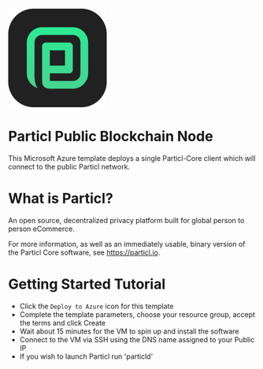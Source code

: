 ![Particl-Azure](https://raw.githubusercontent.com/Azure/azure-quickstart-templates/master/blockchain/images/particl.png)

# Particl Public Blockchain Node

This Microsoft Azure template deploys a single Particl-Core client which will connect to the public Particl network.

# What is Particl?

An open source, decentralized privacy platform
built for global person to person eCommerce.

For more information, as well as an immediately usable, binary version of
the Particl Core software, see https://particl.io.

# Getting Started Tutorial

* Click the `Deploy to Azure` icon for this template
* Complete the template parameters, choose your resource group, accept the terms and click Create
* Wait about 15 minutes for the VM to spin up and install the software
* Connect to the VM via SSH using the DNS name assigned to your Public IP
* If you wish to launch Particl run 'particld'
